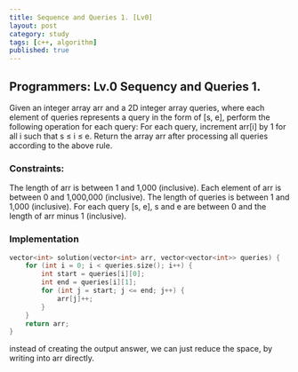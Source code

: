 ```yaml
---
title: Sequence and Queries 1. [Lv0]
layout: post
category: study
tags: [c++, algorithm]
published: true
---
```


## Programmers: Lv.0 Sequency and Queries 1.
Given an integer array arr and a 2D integer array queries, where each element of queries represents a query in the form of [s, e], perform the following operation for each query:
For each query, increment arr[i] by 1 for all i such that s ≤ i ≤ e.
Return the array arr after processing all queries according to the above rule.

### Constraints:
The length of arr is between 1 and 1,000 (inclusive).
Each element of arr is between 0 and 1,000,000 (inclusive).
The length of queries is between 1 and 1,000 (inclusive).
For each query [s, e], s and e are between 0 and the length of arr minus 1 (inclusive).

### Implementation
```cpp
vector<int> solution(vector<int> arr, vector<vector<int>> queries) {
    for (int i = 0; i < queries.size(); i++) {
        int start = queries[i][0];
        int end = queries[i][1];
        for (int j = start; j <= end; j++) {
            arr[j]++;
        }
    }
    return arr;
}
```

instead of creating the output answer, we can just reduce the space, by writing into arr directly.